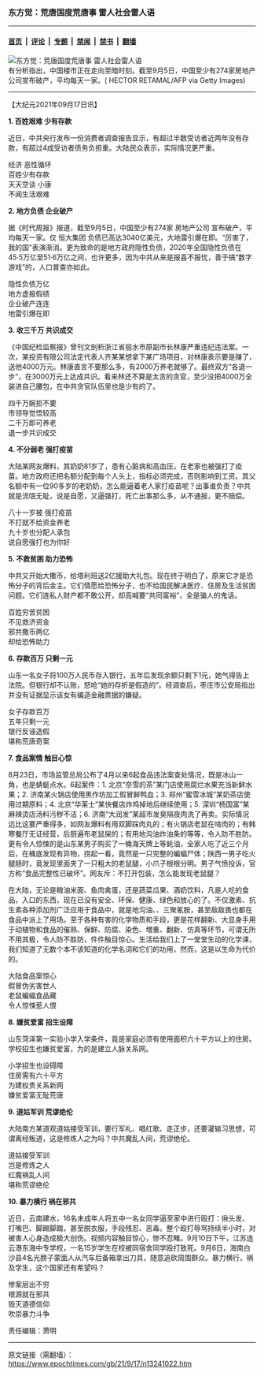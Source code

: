 ### 东方觉：荒唐国度荒唐事 雷人社会雷人语

---

#### [首页](../../../..?n13241022) &nbsp;|&nbsp; [评论](../../../../../epoch-comment?n13241022) &nbsp;|&nbsp; [专题](../../../../../epoch-special?n13241022) &nbsp;|&nbsp; [禁闻](../../../../../epoch-news?n13241022) &nbsp;|&nbsp; [禁书](../../../../../books?n13241022) &nbsp;|&nbsp; [翻墙](https://github.com/gfw-breaker/nogfw/blob/master/README.md?n13241022)


<div><img alt="东方觉：荒唐国度荒唐事 雷人社会雷人语" class="attachment-djy_600_400 size-djy_600_400 wp-post-image" src="https://i.epochtimes.com/assets/uploads/2021/09/id13241082-Capture-2--600x400.jpeg"/>
<div class="caption">
 有分析指出，中国楼市正在走向至暗时刻。截至9月5日，中国至少有274家房地产公司宣布破产，平均每天一家。( HECTOR RETAMAL/AFP via Getty Images)
</div></div><hr/><div class="post_content" id="artbody" itemprop="articleBody">
 <!-- article content begin -->
 <p>
  【大纪元2021年09月17日讯】
 </p>
 <p>
  <strong>
   1. 百姓艰难 少有存款
  </strong>
 </p>
 <p>
  近日，中共央行发布一份消费者调查报告显示，有超过半数受访者近两年没有存款，有超过4成受访者债务负担重。大陆民众表示，实际情况更严重。
 </p>
 <p>
  <ok href="https://www.epochtimes.com/gb/tag/%E7%BB%8F%E6%B5%8E.html">
   经济
  </ok>
  恶性循环
  <br/>
  百姓少有存款
  <br/>
  天天空谈
  <ok href="https://www.epochtimes.com/gb/tag/%E5%B0%8F%E5%BA%B7.html">
   小康
  </ok>
  <br/>
  不闻生活艰难
 </p>
 <p>
  <strong>
   2. 地方负债 企业破产
  </strong>
 </p>
 <p>
  据《时代周报》报道，截至9月5日，中国至少有274家
  <ok href="https://www.epochtimes.com/gb/tag/%E6%88%BF%E5%9C%B0%E4%BA%A7%E5%85%AC%E5%8F%B8.html">
   房地产公司
  </ok>
  宣布破产，平均每天一家。仅
  <ok href="https://www.epochtimes.com/gb/tag/%E6%81%92%E5%A4%A7%E9%9B%86%E5%9B%A2.html">
   恒大集团
  </ok>
  负债已高达3040亿美元，大地雷引爆在即。“厉害了，我的国”表演渐消。更为致命的是地方政府隐性负债，2020年全国隐性负债在45·5万亿至51·6万亿之间，也许更多，因为中共从来是报喜不报忧，善于搞“数字游戏”的，人口普查亦如此。
 </p>
 <p>
  隐性负债万亿
  <br/>
  地方虚报假绩
  <br/>
  企业破产连连
  <br/>
  地雷引爆在即
 </p>
 <p>
  <strong>
   3. 收三千万 共识成交
  </strong>
 </p>
 <p>
  《中国纪检监察报》曾刊文剖析浙江省丽水市原副市长林康严重违纪违法案。一次，某投资有限公司法定代表人齐某某想拿下某广场项目，对林康表示要是赚了，送他4000万元。林康直言不要那么多，有2000万养老就够了。最终双方“各退一步”，在3000万元上达成共识。看来林还不算是太贪的贪官，至少没把4000万全装进自己腰包，在中共贪官队伍里也是少有的了。
 </p>
 <p>
  四千万婉拒不要
  <br/>
  市领导觉悟较高
  <br/>
  二千万即可养老
  <br/>
  退一步共识成交
 </p>
 <p>
  <strong>
   4. 不分弱老
   <ok href="https://www.epochtimes.com/gb/tag/%E5%BC%BA%E6%89%93%E7%96%AB%E8%8B%97.html">
    强打疫苗
   </ok>
  </strong>
 </p>
 <p>
  大陆某网友爆料，其奶奶81岁了，患有心脏病和高血压，在老家也被强打了疫苗。地方政府还把名额分配到每个人头上，指标必须完成，否则影响到工资。其父名额中有一位90多岁的老奶奶，怎么能逼着老人家打疫苗呢？出事谁负责？中共就是流氓无耻，说是自愿，又逼强打，死亡出事那么多，从不通报，更不赔偿。
 </p>
 <p>
  八十一岁被
  <ok href="https://www.epochtimes.com/gb/tag/%E5%BC%BA%E6%89%93%E7%96%AB%E8%8B%97.html">
   强打疫苗
  </ok>
  <br/>
  不打就不给资金养老
  <br/>
  九十岁也分配人承包
  <br/>
  说自愿强打也为你好
 </p>
 <p>
  <strong>
   5. 不救贫困 助力恐怖
  </strong>
 </p>
 <p>
  中共又开始大撒币，给塔利班送2亿援助大礼包。现在终于明白了，原来它才是恐怖分子的背后金主。它们情愿给恐怖分子，也不给国民解决医疗、住房及生活贫困问题。它们连私人财产都不敢公开，却高喊要“共同富裕”，全是骗人的鬼话。
 </p>
 <p>
  百姓穷苦贫困
  <br/>
  不见救济资金
  <br/>
  邪共撒币两亿
  <br/>
  却给恐怖助力
 </p>
 <p>
  <strong>
   6. 存款百万 只剩一元
  </strong>
 </p>
 <p>
  山东一名女子将100万人民币存入银行，五年后发现余额只剩下1元，她气得告上法院。但银行却不认账，怒呛“她的存折是假造的”。经调查后，枣庄市公安局指出并没有证据显示该女有编造金融票据的嫌疑。
 </p>
 <p>
  女子存款百万
  <br/>
  五年只剩一元
  <br/>
  银行反诬造假
  <br/>
  堪称荒唐奇案
 </p>
 <p>
  <strong>
   7. 食品案情 触目心惊
  </strong>
 </p>
 <p>
  8月23日，市场监管总局公布了4月以来6起食品违法案查处情况，既是冰山一角，也是蜻蜓点水。6起案件：1. 北京“奈雪的茶”某门店使用腐烂水果充当新鲜水果；2. 济南某火锅店使用黑作坊加工假冒鲜鸭血；3. 郑州“蜜雪冰城”某奶茶店使用过期原料；4. 北京“华莱士”某快餐店炸鸡掉地后继续使用；5. 深圳“杨国富”某麻辣烫店汤料污秽不洁；6. 济南“大润发”某超市发臭隔夜肉洗了再卖。实际情况远比这要严重得多，如网友爆料有用双脚踩肉丸的；有火锅店老鼠在啃肉的；有韩寒餐厅无证经营，后厨遍布老鼠屎的；有用地沟油炸油条的等等，令人防不胜防。更有令人惊悚的是山东某男子购买了一桶海天牌上等蚝油，全家人吃了近三个月后，在桶底发现有异物，捞起一看，竟然是一只完整的蝙蝠尸体；陕西一男子吃火腿肠时，竟发现里面夹了一只粗大的老鼠腿，小爪子根根分明。男子气愤投诉，官方称“食品完整性已破坏”。网友斥：不打开包装，怎么能发现老鼠腿？
 </p>
 <p>
  在大陆，无论是粮油米面、鱼肉禽蛋，还是蔬菜瓜果、酒奶饮料，凡是人吃的食品，入口的东西，现在已没有安全、环保、健康、绿色和放心的了。不仅激素、抗生素各种添加剂广泛应用于食品中，就是地沟油、、三聚氰胺，甚至敌敌畏也都在食品中派上了用场。至于各种有害的化学物质和手段，更是花样翻新、大显身手用于动植物和食品的催熟、保鲜、防腐、染色、増重、翻新、仿真等环节，可谓无所不用其极，令人防不胜防，件件触目惊心。生活给我们上了一堂堂生动的化学课，我们知道了无数个本不该知道的化学名词和它们的功用，然而，这是以生命为代价的。
 </p>
 <p>
  大陆食品案惊心
  <br/>
  假冒伪劣害世人
  <br/>
  老鼠蝙蝠食品藏
  <br/>
  令人惊悚惹人恨
 </p>
 <p>
  <strong>
   8. 嫌贫爱富 招生设障
  </strong>
 </p>
 <p>
  山东菏泽第一实验小学入学条件，竟是家庭必须有使用面积六十平方以上的住房。学校招生也嫌贫爱富，为的是建立人脉关系网。
 </p>
 <p>
  小学招生也设碍障
  <br/>
  住房需有六十平方
  <br/>
  为建权贵关系新网
  <br/>
  嫌贫爱富无耻荒唐
 </p>
 <p>
  <strong>
   9. 道姑军训 荒谬绝伦
  </strong>
 </p>
 <p>
  大陆南方某道观道姑接受军训，要行军礼、唱红歌、走正步，还要灌输习思想，可谓离经叛道，这是修炼人之为吗？中共魔乱人间，荒谬绝伦。
 </p>
 <p>
  道姑接受军训
  <br/>
  岂是修炼之人
  <br/>
  红魔祸乱人间
  <br/>
  堪称荒谬绝伦
 </p>
 <p>
  <strong>
   10. 暴力横行 祸在邪共
  </strong>
 </p>
 <p>
  近日，云南建水，16名未成年人将五中一名女同学逼至家中进行殴打：揪头发、打嘴巴、脚踢脚踹，甚至脱衣服，手段残忍、恶毒。整个殴打辱骂持续半小时，对被害人心身造成极大创伤。视频内容触目惊心，惨不忍睹。9月10日下午，江苏连云港东海中专学校，一名15岁学生在校被同宿舍同学殴打致死。9月6日，海南白沙县4名光膀子蒙面人从汽车后备箱拿出刀具，随意追砍周围群众。暴力横行，祸及学生，这个国家还有希望吗？
 </p>
 <p>
  惨案层出不穷
  <br/>
  根源就在邪共
  <br/>
  毁灭道德信仰
  <br/>
  吹崇暴力斗争
 </p>
 <p>
  责任编辑：萧明
 </p>
 <!-- article content end -->
 <div id="below_article_ad">
 </div>
</div>


---

原文链接（需翻墙）：https://www.epochtimes.com/gb/21/9/17/n13241022.htm